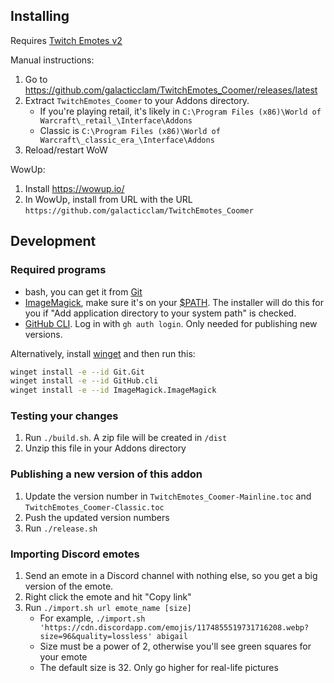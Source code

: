 ## Installing

Requires [Twitch Emotes v2](https://www.curseforge.com/wow/addons/twitch-emotes-v2)

Manual instructions:

1. Go to https://github.com/galacticclam/TwitchEmotes_Coomer/releases/latest
1. Extract `TwitchEmotes_Coomer` to your Addons directory.
    * If you're playing retail, it's likely in `C:\Program Files (x86)\World of Warcraft\_retail_\Interface\Addons`
    * Classic is  `C:\Program Files (x86)\World of Warcraft\_classic_era_\Interface\Addons`
1. Reload/restart WoW

WowUp:

1. Install https://wowup.io/
1. In WowUp, install from URL with the URL `https://github.com/galacticclam/TwitchEmotes_Coomer`

## Development

### Required programs

* bash, you can get it from [Git](https://git-scm.com/downloads)
* [ImageMagick](https://imagemagick.org/script/download.php), make sure it's on your [$PATH](https://www.java.com/en/download/help/path.html). The installer will do this for you if "Add application directory to your system path" is checked.
* [GitHub CLI](https://cli.github.com/). Log in with `gh auth login`. Only needed for publishing new versions.

Alternatively, install [winget](https://winget.run) and then run this:

```sh
winget install -e --id Git.Git
winget install -e --id GitHub.cli
winget install -e --id ImageMagick.ImageMagick
```

### Testing your changes

1. Run `./build.sh`. A zip file will be created in `/dist`
1. Unzip this file in your Addons directory

### Publishing a new version of this addon

1. Update the version number in `TwitchEmotes_Coomer-Mainline.toc` and `TwitchEmotes_Coomer-Classic.toc`
1. Push the updated version numbers
1. Run `./release.sh`

### Importing Discord emotes

1. Send an emote in a Discord channel with nothing else, so you get a big version of the emote.
1. Right click the emote and hit "Copy link"
1. Run `./import.sh url emote_name [size]`
    * For example, `./import.sh 'https://cdn.discordapp.com/emojis/1174855519731716208.webp?size=96&quality=lossless' abigail`
    * Size must be a power of 2, otherwise you'll see green squares for your emote
    * The default size is 32. Only go higher for real-life pictures
